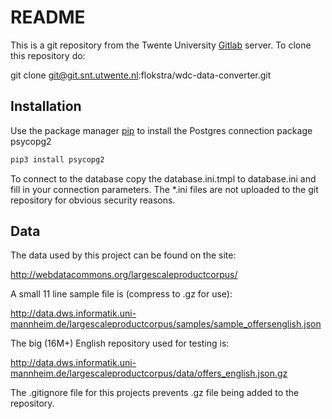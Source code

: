 # README

This is a git repository from the Twente University [Gitlab](https://git.snt.utwente.nl/) server. To clone this repository do:

git clone git@git.snt.utwente.nl:flokstra/wdc-data-converter.git

## Installation

Use the package manager [pip](https://pip.pypa.io/en/stable/) to install the 
Postgres connection package psycopg2

```bash
pip3 install psycopg2
```
To connect to the database copy the database.ini.tmpl to database.ini and fill
in your connection parameters. The *.ini files are not uploaded to the 
git repository for obvious security reasons.

## Data
The data used by this project can be found on the site:

<http://webdatacommons.org/largescaleproductcorpus/>

A small 11 line sample file is (compress to .gz for use):

http://data.dws.informatik.uni-mannheim.de/largescaleproductcorpus/samples/sample_offersenglish.json

The big (16M+) English repository used for testing is:

http://data.dws.informatik.uni-mannheim.de/largescaleproductcorpus/data/offers_english.json.gz

The .gitignore file for this projects prevents .gz file being added to the
repository.

